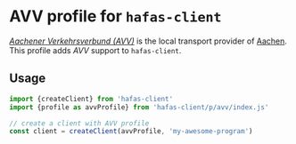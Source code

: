 # AVV profile for `hafas-client`

[*Aachener Verkehrsverbund (AVV)*](https://de.wikipedia.org/wiki/Aachener_Verkehrsverbund) is the local transport provider of [Aachen](https://en.wikipedia.org/wiki/Aachen). This profile adds *AVV* support to `hafas-client`.

## Usage

```js
import {createClient} from 'hafas-client'
import {profile as avvProfile} from 'hafas-client/p/avv/index.js'

// create a client with AVV profile
const client = createClient(avvProfile, 'my-awesome-program')
```

